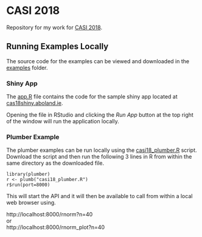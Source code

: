 # CASI 2018

Repository for my work for [CASI 2018](http://casi.ie/2018/).


## Running Examples Locally

The source code for the examples can be viewed and downloaded in the [examples](examples) folder.

### Shiny App

The [app.R](examples/app.R) file contains the code for the sample shiny app located at [cas18shiny.aboland.ie](casi18shiny.aboland.ie).

Opening the file in RStudio and clicking the *Run App* button at the top right of the window will run the application locally.

### Plumber Example

The plumber examples can be run locally using the [casi18_plumber.R](examples/casi18_plumber.R) script.  
Download the script and then run the following 3 lines in R from within the same directory as the downloaded file.

`library(plumber)`  
`r <- plumb("casi18_plumber.R")`  
`r$run(port=8000)`

This will start the API and it will then be available to call from within a local web browser using.  

http://localhost:8000/rnorm?n=40  
or  
http://localhost:8000/rnorm_plot?n=40